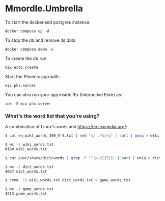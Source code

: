 # Mmordle.Umbrella

To start the dockerised postgres instance

    docker compose up -d

To stop the db and remove its data

    docker compose down -v

To create the db run

    mix ecto.create

Start the Phoenix app with:

    mix phx.server

You can also run your app inside IEx (Interactive Elixir) as:

    iex -S mix phx.server

### What's the word list that you're using?

A combination of Linux's `words` and https://en.lexipedia.org/:

```bash
$ cat en_wikt_words_100_5-5.txt | sed "s/ .*$//g" | sort | uniq > wiki_words.txt

$ wc -l wiki_words.txt
8194 wiki_words.txt

$ cat /usr/share/dict/words | grep -P "^[a-z]{5}$" | sort | uniq > dict_words.txt

$ wc -l dict_words.txt
4667 dict_words.txt

$ comm -12 wiki_words.txt dict_words.txt > game_words.txt

$ wc -l game_words.txt 
3213 game_words.txt
```
